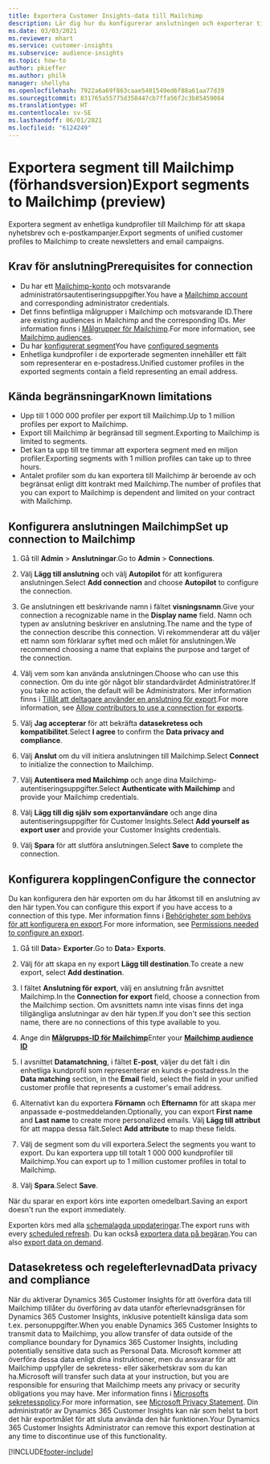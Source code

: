 ```yaml
---
title: Exportera Customer Insights-data till Mailchimp
description: Lär dig hur du konfigurerar anslutningen och exporterar till Mailchimp.
ms.date: 03/03/2021
ms.reviewer: mhart
ms.service: customer-insights
ms.subservice: audience-insights
ms.topic: how-to
author: pkieffer
ms.author: philk
manager: shellyha
ms.openlocfilehash: 7922a6a69f863caae5401549ed6f88a61aa77d39
ms.sourcegitcommit: 831765a55775d358447cb7ffa56f2c3b85459084
ms.translationtype: HT
ms.contentlocale: sv-SE
ms.lasthandoff: 06/01/2021
ms.locfileid: "6124249"
---
```

# <a name="export-segments-to-mailchimp-preview"></a><span data-ttu-id="c007c-103">Exportera segment till Mailchimp (förhandsversion)</span><span class="sxs-lookup"><span data-stu-id="c007c-103">Export segments to Mailchimp (preview)</span></span>

<span data-ttu-id="c007c-104">Exportera segment av enhetliga kundprofiler till Mailchimp för att skapa nyhetsbrev och e-postkampanjer.</span><span class="sxs-lookup"><span data-stu-id="c007c-104">Export segments of unified customer profiles to Mailchimp to create newsletters and email campaigns.</span></span>

## <a name="prerequisites-for-connection"></a><span data-ttu-id="c007c-105">Krav för anslutning</span><span class="sxs-lookup"><span data-stu-id="c007c-105">Prerequisites for connection</span></span>

-   <span data-ttu-id="c007c-106">Du har ett [Mailchimp-konto](https://mailchimp.com/) och motsvarande administratörsautentiseringsuppgifter.</span><span class="sxs-lookup"><span data-stu-id="c007c-106">You have a [Mailchimp account](https://mailchimp.com/) and corresponding administrator credentials.</span></span>
-   <span data-ttu-id="c007c-107">Det finns befintliga målgrupper i Mailchimp och motsvarande ID.</span><span class="sxs-lookup"><span data-stu-id="c007c-107">There are existing audiences in Mailchimp and the corresponding IDs.</span></span> <span data-ttu-id="c007c-108">Mer information finns i [Målgrupper för Mailchimp](https://mailchimp.com/help/create-audience/).</span><span class="sxs-lookup"><span data-stu-id="c007c-108">For more information, see [Mailchimp audiences](https://mailchimp.com/help/create-audience/).</span></span>
-   <span data-ttu-id="c007c-109">Du har [konfigurerat segment](segments.md)</span><span class="sxs-lookup"><span data-stu-id="c007c-109">You have [configured segments](segments.md)</span></span>
-   <span data-ttu-id="c007c-110">Enhetliga kundprofiler i de exporterade segmenten innehåller ett fält som representerar en e-postadress.</span><span class="sxs-lookup"><span data-stu-id="c007c-110">Unified customer profiles in the exported segments contain a field representing an email address.</span></span>

## <a name="known-limitations"></a><span data-ttu-id="c007c-111">Kända begränsningar</span><span class="sxs-lookup"><span data-stu-id="c007c-111">Known limitations</span></span>

- <span data-ttu-id="c007c-112">Upp till 1 000 000 profiler per export till Mailchimp.</span><span class="sxs-lookup"><span data-stu-id="c007c-112">Up to 1 million profiles per export to Mailchimp.</span></span>
- <span data-ttu-id="c007c-113">Export till Mailchimp är begränsad till segment.</span><span class="sxs-lookup"><span data-stu-id="c007c-113">Exporting to Mailchimp is limited to segments.</span></span>
- <span data-ttu-id="c007c-114">Det kan ta upp till tre timmar att exportera segment med en miljon profiler.</span><span class="sxs-lookup"><span data-stu-id="c007c-114">Exporting segments with 1 million profiles can take up to three hours.</span></span> 
- <span data-ttu-id="c007c-115">Antalet profiler som du kan exportera till Mailchimp är beroende av och begränsat enligt ditt kontrakt med Mailchimp.</span><span class="sxs-lookup"><span data-stu-id="c007c-115">The number of profiles that you can export to Mailchimp is dependent and limited on your contract with Mailchimp.</span></span>

## <a name="set-up-connection-to-mailchimp"></a><span data-ttu-id="c007c-116">Konfigurera anslutningen Mailchimp</span><span class="sxs-lookup"><span data-stu-id="c007c-116">Set up connection to Mailchimp</span></span>

1. <span data-ttu-id="c007c-117">Gå till **Admin** > **Anslutningar**.</span><span class="sxs-lookup"><span data-stu-id="c007c-117">Go to **Admin** > **Connections**.</span></span>

1. <span data-ttu-id="c007c-118">Välj **Lägg till anslutning** och välj **Autopilot** för att konfigurera anslutningen.</span><span class="sxs-lookup"><span data-stu-id="c007c-118">Select **Add connection** and choose **Autopilot** to configure the connection.</span></span>

1. <span data-ttu-id="c007c-119">Ge anslutningen ett beskrivande namn i fältet **visningsnamn**.</span><span class="sxs-lookup"><span data-stu-id="c007c-119">Give your connection a recognizable name in the **Display name** field.</span></span> <span data-ttu-id="c007c-120">Namn och typen av anslutning beskriver en anslutning.</span><span class="sxs-lookup"><span data-stu-id="c007c-120">The name and the type of the connection describe this connection.</span></span> <span data-ttu-id="c007c-121">Vi rekommenderar att du väljer ett namn som förklarar syftet med och målet för anslutningen.</span><span class="sxs-lookup"><span data-stu-id="c007c-121">We recommend choosing a name that explains the purpose and target of the connection.</span></span>

1. <span data-ttu-id="c007c-122">Välj vem som kan använda anslutningen.</span><span class="sxs-lookup"><span data-stu-id="c007c-122">Choose who can use this connection.</span></span> <span data-ttu-id="c007c-123">Om du inte gör något blir standardvärdet Administratörer.</span><span class="sxs-lookup"><span data-stu-id="c007c-123">If you take no action, the default will be Administrators.</span></span> <span data-ttu-id="c007c-124">Mer information finns i [Tillåt att deltagare använder en anslutning för export](connections.md#allow-contributors-to-use-a-connection-for-exports).</span><span class="sxs-lookup"><span data-stu-id="c007c-124">For more information, see [Allow contributors to use a connection for exports](connections.md#allow-contributors-to-use-a-connection-for-exports).</span></span>

1. <span data-ttu-id="c007c-125">Välj **Jag accepterar** för att bekräfta **datasekretess och kompatibilitet**.</span><span class="sxs-lookup"><span data-stu-id="c007c-125">Select **I agree** to confirm the **Data privacy and compliance**.</span></span>

1. <span data-ttu-id="c007c-126">Välj **Anslut** om du vill initiera anslutningen till Mailchimp.</span><span class="sxs-lookup"><span data-stu-id="c007c-126">Select **Connect** to initialize the connection to Mailchimp.</span></span>

1. <span data-ttu-id="c007c-127">Välj **Autentisera med Mailchimp** och ange dina Mailchimp-autentiseringsuppgifter.</span><span class="sxs-lookup"><span data-stu-id="c007c-127">Select **Authenticate with Mailchimp** and provide your Mailchimp credentials.</span></span>

1. <span data-ttu-id="c007c-128">Välj **Lägg till dig själv som exportanvändare** och ange dina autentiseringsuppgifter för Customer Insights.</span><span class="sxs-lookup"><span data-stu-id="c007c-128">Select **Add yourself as export user** and provide your Customer Insights credentials.</span></span>

1. <span data-ttu-id="c007c-129">Välj **Spara** för att slutföra anslutningen.</span><span class="sxs-lookup"><span data-stu-id="c007c-129">Select **Save** to complete the connection.</span></span> 

## <a name="configure-the-connector"></a><span data-ttu-id="c007c-130">Konfigurera kopplingen</span><span class="sxs-lookup"><span data-stu-id="c007c-130">Configure the connector</span></span>

<span data-ttu-id="c007c-131">Du kan konfigurera den här exporten om du har åtkomst till en anslutning av den här typen.</span><span class="sxs-lookup"><span data-stu-id="c007c-131">You can configure this export if you have access to a connection of this type.</span></span> <span data-ttu-id="c007c-132">Mer information finns i [Behörigheter som behövs för att konfigurera en export](export-destinations.md#set-up-a-new-export).</span><span class="sxs-lookup"><span data-stu-id="c007c-132">For more information, see [Permissions needed to configure an export](export-destinations.md#set-up-a-new-export).</span></span>

1. <span data-ttu-id="c007c-133">Gå till **Data**> **Exporter**.</span><span class="sxs-lookup"><span data-stu-id="c007c-133">Go to **Data**> **Exports**.</span></span>

1. <span data-ttu-id="c007c-134">Välj för att skapa en ny export **Lägg till destination**.</span><span class="sxs-lookup"><span data-stu-id="c007c-134">To create a new export, select **Add destination**.</span></span>

1. <span data-ttu-id="c007c-135">I fältet **Anslutning för export**, välj en anslutning från avsnittet Mailchimp.</span><span class="sxs-lookup"><span data-stu-id="c007c-135">In the **Connection for export** field, choose a connection from the Mailchimp section.</span></span> <span data-ttu-id="c007c-136">Om avsnittets namn inte visas finns det inga tillgängliga anslutningar av den här typen.</span><span class="sxs-lookup"><span data-stu-id="c007c-136">If you don't see this section name, there are no connections of this type available to you.</span></span>

1. <span data-ttu-id="c007c-137">Ange din **[Målgrupps-ID för Mailchimp](https://mailchimp.com/help/find-audience-id/)**</span><span class="sxs-lookup"><span data-stu-id="c007c-137">Enter your **[Mailchimp audience ID](https://mailchimp.com/help/find-audience-id/)**</span></span>

3. <span data-ttu-id="c007c-138">I avsnittet **Datamatchning**, i fältet **E-post**, väljer du det fält i din enhetliga kundprofil som representerar en kunds e-postadress.</span><span class="sxs-lookup"><span data-stu-id="c007c-138">In the **Data matching** section, in the **Email** field, select the field in your unified customer profile that represents a customer's email address.</span></span> 

1. <span data-ttu-id="c007c-139">Alternativt kan du exportera **Förnamn** och **Efternamn** för att skapa mer anpassade e-postmeddelanden.</span><span class="sxs-lookup"><span data-stu-id="c007c-139">Optionally, you can export **First name** and **Last name** to create more personalized emails.</span></span> <span data-ttu-id="c007c-140">Välj **Lägg till attribut** för att mappa dessa fält.</span><span class="sxs-lookup"><span data-stu-id="c007c-140">Select **Add attribute** to map these fields.</span></span>

1. <span data-ttu-id="c007c-141">Välj de segment som du vill exportera.</span><span class="sxs-lookup"><span data-stu-id="c007c-141">Select the segments you want to export.</span></span> <span data-ttu-id="c007c-142">Du kan exportera upp till totalt 1 000 000 kundprofiler till Mailchimp.</span><span class="sxs-lookup"><span data-stu-id="c007c-142">You can export up to 1 million customer profiles in total to Mailchimp.</span></span>

1. <span data-ttu-id="c007c-143">Välj **Spara**.</span><span class="sxs-lookup"><span data-stu-id="c007c-143">Select **Save**.</span></span>

<span data-ttu-id="c007c-144">När du sparar en export körs inte exporten omedelbart.</span><span class="sxs-lookup"><span data-stu-id="c007c-144">Saving an export doesn't run the export immediately.</span></span>

<span data-ttu-id="c007c-145">Exporten körs med alla [schemalagda uppdateringar](system.md#schedule-tab).</span><span class="sxs-lookup"><span data-stu-id="c007c-145">The export runs with every [scheduled refresh](system.md#schedule-tab).</span></span> <span data-ttu-id="c007c-146">Du kan också [exportera data på begäran](export-destinations.md#run-exports-on-demand).</span><span class="sxs-lookup"><span data-stu-id="c007c-146">You can also [export data on demand](export-destinations.md#run-exports-on-demand).</span></span> 

## <a name="data-privacy-and-compliance"></a><span data-ttu-id="c007c-147">Datasekretess och regelefterlevnad</span><span class="sxs-lookup"><span data-stu-id="c007c-147">Data privacy and compliance</span></span>

<span data-ttu-id="c007c-148">När du aktiverar Dynamics 365 Customer Insights för att överföra data till Mailchimp tillåter du överföring av data utanför efterlevnadsgränsen för Dynamics 365 Customer Insights, inklusive potentiellt känsliga data som t.ex. personuppgifter.</span><span class="sxs-lookup"><span data-stu-id="c007c-148">When you enable Dynamics 365 Customer Insights to transmit data to Mailchimp, you allow transfer of data outside of the compliance boundary for Dynamics 365 Customer Insights, including potentially sensitive data such as Personal Data.</span></span> <span data-ttu-id="c007c-149">Microsoft kommer att överföra dessa data enligt dina instruktioner, men du ansvarar för att Mailchimp uppfyller de sekretess- eller säkerhetskrav som du kan ha.</span><span class="sxs-lookup"><span data-stu-id="c007c-149">Microsoft will transfer such data at your instruction, but you are responsible for ensuring that Mailchimp meets any privacy or security obligations you may have.</span></span> <span data-ttu-id="c007c-150">Mer information finns i [Microsofts sekretesspolicy](https://go.microsoft.com/fwlink/?linkid=396732).</span><span class="sxs-lookup"><span data-stu-id="c007c-150">For more information, see [Microsoft Privacy Statement](https://go.microsoft.com/fwlink/?linkid=396732).</span></span>
<span data-ttu-id="c007c-151">Din administratör av Dynamics 365 Customer Insights kan när som helst ta bort det här exportmålet för att sluta använda den här funktionen.</span><span class="sxs-lookup"><span data-stu-id="c007c-151">Your Dynamics 365 Customer Insights Administrator can remove this export destination at any time to discontinue use of this functionality.</span></span>

[!INCLUDE[footer-include](../includes/footer-banner.md)]
